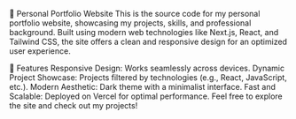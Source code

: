🌟 Personal Portfolio Website
This is the source code for my personal portfolio website, showcasing my projects, skills, and professional background. Built using modern web technologies like Next.js, React, and Tailwind CSS, the site offers a clean and responsive design for an optimized user experience.

🚀 Features
Responsive Design: Works seamlessly across devices.
Dynamic Project Showcase: Projects filtered by technologies (e.g., React, JavaScript, etc.).
Modern Aesthetic: Dark theme with a minimalist interface.
Fast and Scalable: Deployed on Vercel for optimal performance.
Feel free to explore the site and check out my projects!
